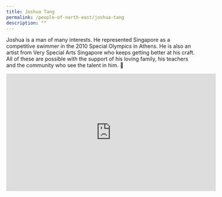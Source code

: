 ```yaml
---
title: Joshua Tang
permalink: /people-of-north-east/joshua-tang
description: ""
---
```

Joshua is a man of many interests. He represented Singapore as a competitive swimmer in the 2010 Special Olympics in Athens. He is also an artist from Very Special Arts Singapore who keeps getting better at his craft. All of these are possible with the support of his loving family, his teachers and the community who see the talent in him. 🧡

<iframe src="https://www.facebook.com/plugins/video.php?height=314&href=https%3A%2F%2Fwww.facebook.com%2FNECDC%2Fvideos%2F2735633996741749%2F&show_text=false&width=560&t=0" width="560" height="314" style="border:none;overflow:hidden" scrolling="no" frameborder="0" allowfullscreen="true" allow="autoplay; clipboard-write; encrypted-media; picture-in-picture; web-share" allowFullScreen="true"></iframe>